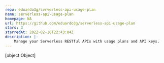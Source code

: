 ```yaml
---
repo: eduardo3g/serverless-api-usage-plan
name: serverless-api-usage-plan
homepage: NA
url: https://github.com/eduardo3g/serverless-api-usage-plan
stars: 3
starredAt: 2022-02-18T22:43:04Z
description: |-
    Manage your Serverless RESTful APIs with usage plans and API keys.
---
```


[object Object]
